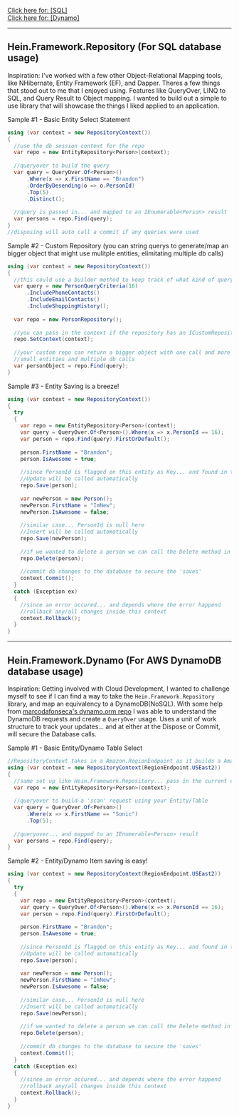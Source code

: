 [Click here for: [SQL]](https://github.com/brandonhein/Hein.Framework/tree/master/Repository#heinframeworkrepository-for-sql-database-usage)  
[Click here for: [Dynamo]](https://github.com/brandonhein/Hein.Framework/tree/master/Repository#heinframeworkdynamo-for-aws-dynamodb-database-usage)

---

## Hein.Framework.Repository (For SQL database usage)
Inspiration: I've worked with a few other Object-Relational Mapping tools, like NHibernate, Entity Framework (EF), and Dapper.  Theres a few things that stood out to me that I enjoyed using.  Features like QueryOver, LINQ to SQL, and Query Result to Object mapping.  I wanted to build out a simple to use library that will showcase the things I liked applied to an application.

Sample #1 - Basic Entity Select Statement
```csharp
using (var context = new RepositoryContext())
{
  //use the db session context for the repo
  var repo = new EntityRepository<Person>(context);
  
  //queryover to build the query
  var query = QueryOver.Of<Person>()
      .Where(x => x.FirstName == "Brandon")
      .OrderByDesending(o => o.PersonId)
      .Top(5)
      .Distinct();
      
  //query is passed in... and mapped to an IEnumerable<Person> result
  var persons = repo.Find(query);
}
//disposing will auto call a commit if any queries were used
```
Sample #2 - Custom Repository (you can string querys to generate/map an bigger object that might use mulitple entities, elimitating multiple db calls)
```csharp
using (var context = new RepositoryContext())
{
  //this could use a builder method to keep track of what kind of query you want to include/build
  var query = new PersonQueryCriteria(16)
      .IncludePhoneContacts()
      .IncludeEmailContacts()
      .IncludeShoppingHistory();
      
  var repo = new PersonRepository();
  
  //you can pass in the context if the repository has an ICustomRepository interface
  repo.SetContext(context);
  
  //your custom repo can return a bigger object with one call and more details rather than 
  //small entities and multiple db calls
  var personObject = repo.Find(query);
}
```
Sample #3 - Entity Saving is a breeze!
```csharp
using (var context = new RepositoryContext())
{
  try
  {
    var repo = new EntityRepository<Person>(context);
    var query = QueryOver.Of<Person>().Where(x => x.PersonId == 16);
    var person = repo.Find(query).FirstOrDefault();
    
    person.FirstName = "Brandon";
    person.IsAwesome = true;
    
    //since PersonId is flagged on this entity as Key... and found in the db... 
    //Update will be called automatically
    repo.Save(person);
    
    var newPerson = new Person();
    newPerson.FirstName = "ImNew";
    newPerson.IsAwesome = false;
    
    //similar case... PersonId is null here
    //Insert will be called automatically
    repo.Save(newPerson);
    
    //if we wanted to delete a person we can call the Delete method in the repository
    repo.Delete(person);
    
    //commit db changes to the database to secure the 'saves'
    context.Commit();
  }
  catch (Exception ex)
  {
    //since an error occured... and depends where the error happend
    //rollback any/all changes inside this context
    context.Rollback();
  }
}
```
---

## Hein.Framework.Dynamo (For AWS DynamoDB database usage)
Inspiration: Getting involved with Cloud Development, I wanted to challenge myself to see if I can find a way to take the `Hein.Framework.Repository` library, and map an equivalency to a DynamoDB(NoSQL).  With some help from [marcodafonseca's dynamo.orm repo]( https://github.com/marcodafonseca/Dynamo.ORM) I was able to understand the DynamoDB requests and create a `QueryOver` usage.  Uses a unit of work structure to track your updates... and at either at the Dispose or Commit, will secure the Database calls.   

Sample #1 - Basic Entity/Dynamo Table Select
```csharp
//RepositoryContext takes in a Amazon.RegionEndpoint as it builds a AmazonDynamoDBConfig with it
using (var context = new RepositoryContext(RegionEndpoint.USEast2))
{
  //same set up like Hein.Framework.Repository... pass in the current context
  var repo = new EntityRepository<Person>(context);
  
  //queryover to build a 'scan' request using your Entity/Table 
  var query = QueryOver.Of<Person>()
      .Where(x => x.FirstName == "Sonic")
      .Top(5);
      
  //queryover... and mapped to an IEnumerable<Person> result
  var persons = repo.Find(query);
}
```

Sample #2 - Entity/Dynamo Item saving is easy!
```csharp
using (var context = new RepositoryContext(RegionEndpoint.USEast2))
{
  try
  {
    var repo = new EntityRepository<Person>(context);
    var query = QueryOver.Of<Person>().Where(x => x.PersonId == 16);
    var person = repo.Find(query).FirstOrDefault();
    
    person.FirstName = "Brandon";
    person.IsAwesome = true;
    
    //since PersonId is flagged on this entity as Key... and found in the db... 
    //Update will be called automatically
    repo.Save(person);
    
    var newPerson = new Person();
    newPerson.FirstName = "ImNew";
    newPerson.IsAwesome = false;
    
    //similar case... PersonId is null here
    //Insert will be called automatically
    repo.Save(newPerson);
    
    //if we wanted to delete a person we can call the Delete method in the repository
    repo.Delete(person);
    
    //commit db changes to the database to secure the 'saves'
    context.Commit();
  }
  catch (Exception ex)
  {
    //since an error occured... and depends where the error happend
    //rollback any/all changes inside this context
    context.Rollback();
  }
}
```

